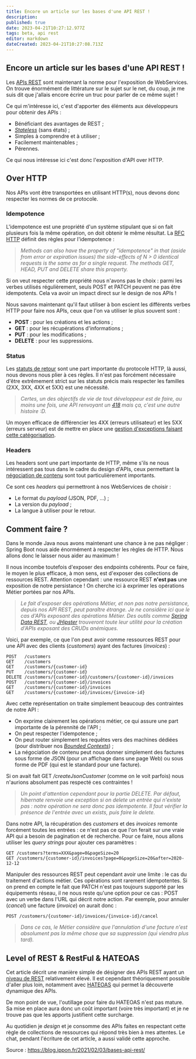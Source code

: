 ```yaml
---
title: Encore un article sur les bases d'une API REST !
description: 
published: true
date: 2023-04-21T10:27:12.977Z
tags: beta, api rest
editor: markdown
dateCreated: 2023-04-21T10:27:08.713Z
---
```


## Encore un article sur les bases d'une API REST !

Les [APIs REST](http://opikanoba.org/tr/fielding/rest/) sont maintenant la norme pour l'exposition de WebServices. On trouve énormément de littérature sur le sujet sur le net, du coup, je me suis dit que j'allais encore écrire un truc pour parler de ce même sujet !

Ce qui m'intéresse ici, c'est d'apporter des éléments aux développeurs pour obtenir des APIs :

+ Bénéficiant des avantages de REST ;
+ *[Stateless](https://fr.wikipedia.org/wiki/Protocole_sans_%C3%A9tat)* (sans états) ;
+ Simples à comprendre et à utiliser ;
+ Facilement maintenables ;
+ Pérennes.

Ce qui nous intéresse ici c'est donc l'exposition d'API over HTTP.

## Over HTTP
Nos APIs vont être transportées en utilisant HTTP(s), nous devons donc respecter les normes de ce protocole.

### Idempotence
L'idempotence est une propriété d'un système stipulant que si on fait plusieurs fois la même opération, on doit obtenir le même résultat. La [RFC HTTP](https://www.w3.org/Protocols/rfc2616/rfc2616-sec9.html) définit des règles pour l'idempotence :

> *Methods can also have the property of "idempotence" in that (aside from error or expiration issues) the side-effects of N > 0 identical requests is the same as for a single request. The methods GET, HEAD, PUT and DELETE share this property.*


Si on veut respecter cette propriété nous n'avons pas le choix : parmi les verbes utilisés régulièrement, seuls POST et PATCH peuvent ne pas être idempotents. Cela va avoir un impact direct sur le design de nos APIs !

Nous savons maintenant qu'il faut utiliser à bon escient les différents verbes HTTP pour faire nos APIs, ceux que l'on va utiliser le plus souvent sont :

+ **POST** : pour les créations et les actions ;
+ **GET** : pour les récupérations d'informations ;
+ **PUT** : pour les modifications ;
+ **DELETE** : pour les suppressions.


### Status

Les [statuts de retour](https://fr.wikipedia.org/wiki/Liste_des_codes_HTTP) sont une part importante du protocole HTTP, là aussi, nous devons nous plier à ces règles. Il n'est pas forcément nécessaire d'être extrêmement strict sur les statuts précis mais respecter les familles (2XX, 3XX, 4XX et 5XX) est une nécessité.

> *Certes, un des objectifs de vie de tout développeur est de faire, au moins une fois, une API renvoyant un [418](https://tools.ietf.org/html/rfc2324) mais ça, c'est une autre histoire :D.*


Un moyen efficace de différencier les 4XX (erreurs utilisateur) et les 5XX (erreurs serveur) est de mettre en place une [gestion d'exceptions faisant cette catégorisation](https://blog.ippon.fr/2020/07/22/exceptions-internationalisees/).

### Headers
Les headers sont une part importante de HTTP, même s'ils ne nous intéressent pas tous dans le cadre du design d'APIs, ceux permettant la [négociation de contenu](https://restfulapi.net/content-negotiation/) sont tout particulièrement importants.

Ce sont ces *headers* qui permettront à nos WebServices de choisir :

+ Le format du *payload* (JSON, PDF, ...) ;
+ La version du *payload* ;
+ La langue à utiliser pour le retour.

## Comment faire ?
Dans le monde Java nous avons maintenant une chance à ne pas négliger : Spring Boot nous aide énormément à respecter les règles de HTTP. Nous allons donc le laisser nous aider au maximum !

Il nous incombe toutefois d'exposer des endpoints cohérents. Pour ce faire, le moyen le plus efficace, à mon sens, est d'exposer des collections de ressources REST. Attention cependant : une ressource REST **n'est pas** une exposition de notre persistance ! On cherche ici à exprimer les opérations Métier portées par nos APIs.

> *Le fait d'exposer des opérations Métier, et non pas notre persistance, depuis nos API REST, peut paraître étrange. Je ne considère ici que le cas d'APIs exposant des opérations Métier. Des outils comme [Spring Data REST](https://spring.io/guides/gs/accessing-data-rest/), ou [JHipster](https://www.jhipster.tech/) trouveront toute leur utilité pour la création d'APIs exposant des CRUDs anémiques.*


Voici, par exemple, ce que l'on peut avoir comme ressources REST pour une API avec des clients (*customers*) ayant des factures (*invoices*) :

```
POST   /customers
GET    /customers
GET    /customers/{customer-id}
PUT    /customers/{customer-id}
DELETE /customers/{customer-id}/customers/{customer-id}/invoices
POST   /customers/{customer-id}/invoices
GET    /customers/{customer-id}/invoices
GET    /customers/{customer-id}/invoices/{invoice-id}
```

Avec cette représentation on traite simplement beaucoup des contraintes de notre API :

+ On exprime clairement les opérations métier, ce qui assure une part importante de la pérennité de l'API ;
+ On peut respecter l'idempotence ;
+ On peut router simplement les requêtes vers des machines dédiées (pour distribuer nos *[Bounded Contexts](https://martinfowler.com/bliki/BoundedContext.html)*) ;
+ La négociation de contenu peut nous donner simplement des factures sous forme de JSON (pour un affichage dans une page Web) ou sous forme de PDF (qui est le standard pour une facture).

Si on avait fait GET */createJsonCustomer* (comme on le voit parfois) nous n'aurions absolument pas respecté ces contraintes !

> *Un point d'attention cependant pour la partie DELETE. Par défaut, hibernate renvoie une exception si on delete un entrée qui n'existe pas : notre opération ne sera donc pas idempotente. Il faut vérifier la présence de l'entrée avec un exists, puis faire le delete.*


Dans notre API, la récupération des *customers* et des *invoices* remonte forcément toutes les entrées : ce n'est pas ce que l'on ferait sur une vraie API qui a besoin de pagination et de recherche. Pour ce faire, nous allons utiliser les *query strings* pour ajouter ces paramètres :

```
GET /customers?terms=XXX&page=0&pageSize=20
GET /customers/{customer-id}/invoices?page=0&pageSize=20&after=2020-12-12
```

Manipuler des ressources REST peut cependant avoir une limite : le cas du traitement d'actions métier. Ces opérations sont rarement idempotentes. Si on prend en compte le fait que PATCH n'est pas toujours supporté par les équipements réseau, il ne nous reste qu'une option pour ce cas : POST avec un verbe dans l'URL qui décrit notre action. Par exemple, pour annuler (*cancel*) une facture (*invoice*) on aurait donc :

```
POST /customers/{customer-id}/invoices/{invoice-id}/cancel
```

> *Dans ce cas, le Métier considère que l'annulation d'une facture n'est absolument pas la même chose que sa suppression (qui viendra plus tard).*


## Level of REST & RestFul & HATEOAS
Cet article décrit une manière simple de désigner des APIs REST ayant un [niveau de REST](https://martinfowler.com/articles/richardsonMaturityModel.html) relativement élevé. Il est cependant théoriquement possible d'aller plus loin, notamment avec [HATEOAS](https://en.wikipedia.org/wiki/HATEOAS) qui permet la découverte dynamique des APIs.

De mon point de vue, l'outillage pour faire du HATEOAS n'est pas mature. Sa mise en place aura donc un coût important (voire très important) et je ne trouve pas que les apports justifient cette surcharge.

Au quotidien je *design* et je consomme des APIs faites en respectant cette règle de collections de ressources qui répond très bien à mes attentes. Le chat, pendant l'écriture de cet article, a aussi validé cette approche.


Source : https://blog.ippon.fr/2021/02/03/bases-api-rest/